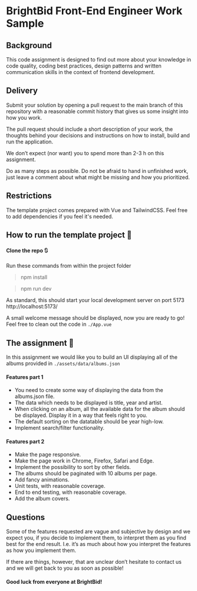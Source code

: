 # BrightBid Front-End Engineer Work Sample

## Background

This code assignment is designed to find out more about your knowledge in code quality, coding best practices, design patterns and written communication skills in the context of frontend development.

## Delivery

Submit your solution by opening a pull request to the main branch of this repository with a reasonable commit history that gives us some insight into how you work.

The pull request should include a short description of your work, the thoughts behind your decisions and instructions on how to install, build and run the application.

We don’t expect (nor want) you to spend more than 2-3 h on this assignment.

Do as many steps as possible. Do not be afraid to hand in unfinished work, just leave a comment about what might be missing and how you prioritized.

## Restrictions

The template project comes prepared with Vue and TailwindCSS.
Feel free to add dependencies if you feel it's needed.

## How to run the template project 🔧

#### Clone the repo 🔃

Run these commands from within the project folder

> npm install

> npm run dev

As standard, this should start your local development server on port 5173
http://localhost:5173/

A small welcome message should be displayed, now you are ready to go! Feel free to clean out the code in `./App.vue`

## The assignment 📝

In this assignment we would like you to build an UI displaying all of the albums provided in `./assets/data/albums.json`

#### Features part 1

- You need to create some way of displaying the data from the albums.json file.
- The data which needs to be displayed is title, year and artist.
- When clicking on an album, all the available data for the album should be
  displayed. Display it in a way that feels right to you.
- The default sorting on the datatable should be year high-low.
- Implement search/filter functionality.

#### Features part 2

- Make the page responsive.
- Make the page work in Chrome, Firefox, Safari and Edge.
- Implement the possibility to sort by other fields.
- The albums should be paginated with 10 albums per page.
- Add fancy animations.
- Unit tests, with reasonable coverage.
- End to end testing, with reasonable coverage.
- Add the album covers.

## Questions

Some of the features requested are vague and subjective by design and we expect you, if you decide to implement them, to interpret them as you find best for the end result. I.e. it’s as much about how you interpret the features as how you implement them.

If there are things, however, that are unclear don’t hesitate to contact us and we will get back to you as soon as possible!

#### Good luck from everyone at BrightBid!
